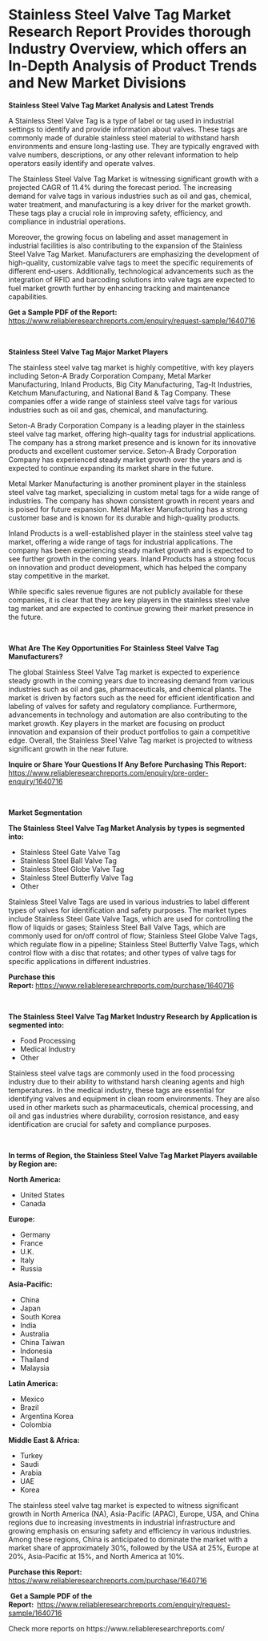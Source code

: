 <p><h1>Stainless Steel Valve Tag Market Research Report Provides thorough Industry Overview, which offers an In-Depth Analysis of Product Trends and New Market Divisions</h1></p><p><strong>Stainless Steel Valve Tag Market Analysis and Latest Trends</strong></p>
<p><p>A Stainless Steel Valve Tag is a type of label or tag used in industrial settings to identify and provide information about valves. These tags are commonly made of durable stainless steel material to withstand harsh environments and ensure long-lasting use. They are typically engraved with valve numbers, descriptions, or any other relevant information to help operators easily identify and operate valves.</p><p>The Stainless Steel Valve Tag Market is witnessing significant growth with a projected CAGR of 11.4% during the forecast period. The increasing demand for valve tags in various industries such as oil and gas, chemical, water treatment, and manufacturing is a key driver for the market growth. These tags play a crucial role in improving safety, efficiency, and compliance in industrial operations.</p><p>Moreover, the growing focus on labeling and asset management in industrial facilities is also contributing to the expansion of the Stainless Steel Valve Tag Market. Manufacturers are emphasizing the development of high-quality, customizable valve tags to meet the specific requirements of different end-users. Additionally, technological advancements such as the integration of RFID and barcoding solutions into valve tags are expected to fuel market growth further by enhancing tracking and maintenance capabilities.</p></p>
<p><strong>Get a Sample PDF of the Report:&nbsp;</strong> <a href="https://www.reliableresearchreports.com/enquiry/request-sample/1640716">https://www.reliableresearchreports.com/enquiry/request-sample/1640716</a></p>
<p>&nbsp;</p>
<p><strong>Stainless Steel Valve Tag Major Market Players</strong></p>
<p><p>The stainless steel valve tag market is highly competitive, with key players including Seton-A Brady Corporation Company, Metal Marker Manufacturing, Inland Products, Big City Manufacturing, Tag-It Industries, Ketchum Manufacturing, and National Band & Tag Company. These companies offer a wide range of stainless steel valve tags for various industries such as oil and gas, chemical, and manufacturing.</p><p>Seton-A Brady Corporation Company is a leading player in the stainless steel valve tag market, offering high-quality tags for industrial applications. The company has a strong market presence and is known for its innovative products and excellent customer service. Seton-A Brady Corporation Company has experienced steady market growth over the years and is expected to continue expanding its market share in the future.</p><p>Metal Marker Manufacturing is another prominent player in the stainless steel valve tag market, specializing in custom metal tags for a wide range of industries. The company has shown consistent growth in recent years and is poised for future expansion. Metal Marker Manufacturing has a strong customer base and is known for its durable and high-quality products.</p><p>Inland Products is a well-established player in the stainless steel valve tag market, offering a wide range of tags for industrial applications. The company has been experiencing steady market growth and is expected to see further growth in the coming years. Inland Products has a strong focus on innovation and product development, which has helped the company stay competitive in the market.</p><p>While specific sales revenue figures are not publicly available for these companies, it is clear that they are key players in the stainless steel valve tag market and are expected to continue growing their market presence in the future.</p></p>
<p>&nbsp;</p>
<p><strong>What Are The Key Opportunities For Stainless Steel Valve Tag Manufacturers?</strong></p>
<p><p>The global Stainless Steel Valve Tag market is expected to experience steady growth in the coming years due to increasing demand from various industries such as oil and gas, pharmaceuticals, and chemical plants. The market is driven by factors such as the need for efficient identification and labeling of valves for safety and regulatory compliance. Furthermore, advancements in technology and automation are also contributing to the market growth. Key players in the market are focusing on product innovation and expansion of their product portfolios to gain a competitive edge. Overall, the Stainless Steel Valve Tag market is projected to witness significant growth in the near future.</p></p>
<p><strong>Inquire or Share Your Questions If Any Before Purchasing This Report:</strong> <a href="https://www.reliableresearchreports.com/enquiry/pre-order-enquiry/1640716">https://www.reliableresearchreports.com/enquiry/pre-order-enquiry/1640716</a></p>
<p>&nbsp;</p>
<p><strong>Market Segmentation</strong></p>
<p><strong>The Stainless Steel Valve Tag Market Analysis by types is segmented into:</strong></p>
<p><ul><li>Stainless Steel Gate Valve Tag</li><li>Stainless Steel Ball Valve Tag</li><li>Stainless Steel Globe Valve Tag</li><li>Stainless Steel Butterfly Valve Tag</li><li>Other</li></ul></p>
<p><p>Stainless Steel Valve Tags are used in various industries to label different types of valves for identification and safety purposes. The market types include Stainless Steel Gate Valve Tags, which are used for controlling the flow of liquids or gases; Stainless Steel Ball Valve Tags, which are commonly used for on/off control of flow; Stainless Steel Globe Valve Tags, which regulate flow in a pipeline; Stainless Steel Butterfly Valve Tags, which control flow with a disc that rotates; and other types of valve tags for specific applications in different industries.</p></p>
<p><strong>Purchase this Report:&nbsp;</strong><a href="https://www.reliableresearchreports.com/purchase/1640716">https://www.reliableresearchreports.com/purchase/1640716</a></p>
<p>&nbsp;</p>
<p><strong>The Stainless Steel Valve Tag Market Industry Research by Application is segmented into:</strong></p>
<p><ul><li>Food Processing</li><li>Medical Industry</li><li>Other</li></ul></p>
<p><p>Stainless steel valve tags are commonly used in the food processing industry due to their ability to withstand harsh cleaning agents and high temperatures. In the medical industry, these tags are essential for identifying valves and equipment in clean room environments. They are also used in other markets such as pharmaceuticals, chemical processing, and oil and gas industries where durability, corrosion resistance, and easy identification are crucial for safety and compliance purposes.</p></p>
<p>&nbsp;</p>
<p><strong>In terms of Region, the Stainless Steel Valve Tag Market Players available by Region are:</strong></p>
<p>
    <p> <strong> North America: </strong>
        <ul>
            <li>United States</li>
            <li>Canada</li>
        </ul>
        </p> 
    <p> <strong> Europe: </strong>
        <ul>
            <li>Germany</li>
            <li>France</li>
            <li>U.K.</li>
            <li>Italy</li>
            <li>Russia</li>
        </ul>
        </p> 
    <p> <strong> Asia-Pacific: </strong>
        <ul>
            <li>China</li>
            <li>Japan</li>
            <li>South Korea</li>
            <li>India</li>
            <li>Australia</li>
            <li>China Taiwan</li>
            <li>Indonesia</li>
            <li>Thailand</li>
            <li>Malaysia</li>
        </ul>
        </p> 
    <p> <strong> Latin America: </strong>
        <ul>
            <li>Mexico</li>
            <li>Brazil</li>
            <li>Argentina Korea</li>
            <li>Colombia</li>
        </ul>
        </p> 
    <p> <strong> Middle East & Africa: </strong>
        <ul>
            <li>Turkey</li>
            <li>Saudi</li>
            <li>Arabia</li>
            <li>UAE</li>
            <li>Korea</li>
        </ul>
    </p>
    </p>
<p><p>The stainless steel valve tag market is expected to witness significant growth in North America (NA), Asia-Pacific (APAC), Europe, USA, and China regions due to increasing investments in industrial infrastructure and growing emphasis on ensuring safety and efficiency in various industries. Among these regions, China is anticipated to dominate the market with a market share of approximately 30%, followed by the USA at 25%, Europe at 20%, Asia-Pacific at 15%, and North America at 10%.</p></p>
<p><strong>Purchase this Report: </strong><a href="https://www.reliableresearchreports.com/purchase/1640716">https://www.reliableresearchreports.com/purchase/1640716</a></p>
<p>&nbsp;<strong>Get a Sample PDF of the Report:&nbsp;&nbsp;</strong><a href="https://www.reliableresearchreports.com/enquiry/request-sample/1640716">https://www.reliableresearchreports.com/enquiry/request-sample/1640716</a></p>
<p><strong></strong></p>
<p>Check more reports on https://www.reliableresearchreports.com/</p>